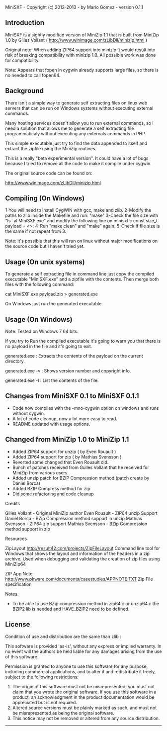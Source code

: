 MiniSXF - Copyright (c) 2012-2013 - by Mario Gomez - version 0.1.1

Introduction
---------------------
MiniSXF is a sightly modified version of MiniZip 1.1  that is built
from MiniZip 1.0 by Gilles Vollant ( http://www.winimage.com/zLibDll/minizip.html )

Original note: When adding ZIP64 support into minizip it would result
into risk of breaking compatibility with minizip 1.0.
All possible work was done for compatibility.

Note: Appears that fopen in cygwin already supports large files, so 
there is no needed to call fopen64.

Background
---------------------
There isn't a simple way to generate self extracting files on linux
web servers that can be run on Windows systems without executing external
commands.

Many hosting services doesn't allow you to run external commands, so I
need a solution that allows me to generate a self extracting file
programmaticaly without executing any externals commands in PHP.

This simple executable just try to find the data appended to itself and
extract the zipfile using the MiniZip routines.

This is a really "beta experimental version". It could have a lot of
bugs because I tried to remove all the code to make it compile under
cygwin.

The original source code can be found on:

http://www.winimage.com/zLibDll/minizip.html

Compiling (On Windows)
---------------------------------------

1-You will need to install CygWIN with gcc, make and zlib.
2-Modify the paths to zlib inside the Makefile and run:
  "make"
3-Check the file size with "ls -al MiniSXF.exe" and modify
the following line on minisxf.c
  const size_t payload = <<New file size here>>;
4-Run "make clean" and "make" again.
5-Check if file size is the same if not repeat from 3.

Note: It's possible that this will run on linux without
major modifications on the source code but I haven't tried
yet.

Usage (On unix systems)
---------------------------------------

To generate a self extracting file in command line just
copy the compiled executable "MiniSXF.exe" and a zipfile
with the contents. Then merge both files with the following command:

  cat MiniSXF.exe payload.zip > generated.exe

On Windows just run the generated executable.

Usage (On Windows)
---------------------------------------

Note: Tested on Windows 7 64 bits.

If you try to Run the compiled executable it's going to warn
you that there is no payload in the file and it's going to exit.

generated.exe : Extracts the contents of the payload on the current
directory.

generated.exe -v : Shows version number and copyright info.

generated.exe -l : List the contents of the file.

Changes from MiniSXF 0.1 to  MiniSXF 0.1.1
---------------------------------------

* Code now compiles with the -mno-cygwin option on windows and
 runs without cygwin.
* A lot of code cleanup, now a lot more easy to read.
* README updated with usage options.

Changed from MiniZip 1.0 to MiniZip 1.1
---------------------------------------
* Added ZIP64 support for unzip ( by Even Rouault )
* Added ZIP64 support for zip ( by Mathias Svensson )
* Reverted some changed that Even Rouault did.
* Bunch of patches received from Gulles Vollant that he received for MiniZip from various users.
* Added unzip patch for BZIP Compression method (patch create by Daniel Borca)
* Added BZIP Compress method for zip
* Did some refactoring and code cleanup


Credits

 Gilles Vollant    - Original MiniZip author
 Even Rouault      - ZIP64 unzip Support
 Daniel Borca      - BZip Compression method support in unzip
 Mathias Svensson  - ZIP64 zip support
 Mathias Svensson  - BZip Compression method support in zip

 Resources

 ZipLayout   http://result42.com/projects/ZipFileLayout
             Command line tool for Windows that shows the layout and information of the headers in a zip archive.
             Used when debugging and validating the creation of zip files using MiniZip64


 ZIP App Note  http://www.pkware.com/documents/casestudies/APPNOTE.TXT
               Zip File specification


Notes.
 * To be able to use BZip compression method in zip64.c or unzip64.c the BZIP2 lib is needed and HAVE_BZIP2 need to be defined.

License
----------------------------------------------------------
   Condition of use and distribution are the same than zlib :

  This software is provided 'as-is', without any express or implied
  warranty.  In no event will the authors be held liable for any damages
  arising from the use of this software.

  Permission is granted to anyone to use this software for any purpose,
  including commercial applications, and to alter it and redistribute it
  freely, subject to the following restrictions:

  1. The origin of this software must not be misrepresented; you must not
     claim that you wrote the original software. If you use this software
     in a product, an acknowledgment in the product documentation would be
     appreciated but is not required.
  2. Altered source versions must be plainly marked as such, and must not be
     misrepresented as being the original software.
  3. This notice may not be removed or altered from any source distribution.

----------------------------------------------------------

